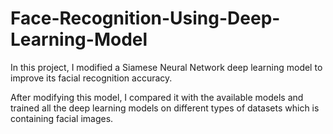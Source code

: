 # Face-Recognition-Using-Deep-Learning-Model

In this project, I modified a Siamese Neural Network deep learning model to improve its facial recognition accuracy. 

After modifying this model, I compared it with the available models and trained all the deep learning models on different types of datasets which is containing facial images.
